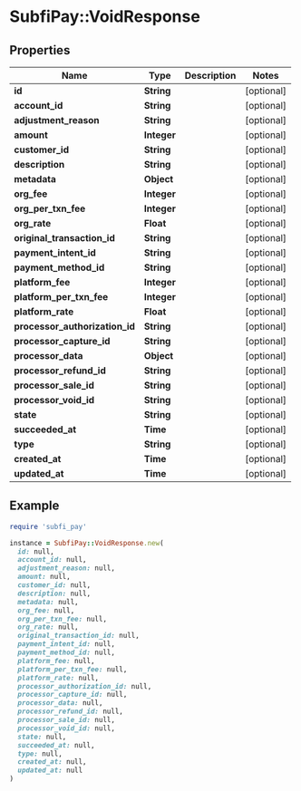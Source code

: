 # SubfiPay::VoidResponse

## Properties

| Name | Type | Description | Notes |
| ---- | ---- | ----------- | ----- |
| **id** | **String** |  | [optional] |
| **account_id** | **String** |  | [optional] |
| **adjustment_reason** | **String** |  | [optional] |
| **amount** | **Integer** |  | [optional] |
| **customer_id** | **String** |  | [optional] |
| **description** | **String** |  | [optional] |
| **metadata** | **Object** |  | [optional] |
| **org_fee** | **Integer** |  | [optional] |
| **org_per_txn_fee** | **Integer** |  | [optional] |
| **org_rate** | **Float** |  | [optional] |
| **original_transaction_id** | **String** |  | [optional] |
| **payment_intent_id** | **String** |  | [optional] |
| **payment_method_id** | **String** |  | [optional] |
| **platform_fee** | **Integer** |  | [optional] |
| **platform_per_txn_fee** | **Integer** |  | [optional] |
| **platform_rate** | **Float** |  | [optional] |
| **processor_authorization_id** | **String** |  | [optional] |
| **processor_capture_id** | **String** |  | [optional] |
| **processor_data** | **Object** |  | [optional] |
| **processor_refund_id** | **String** |  | [optional] |
| **processor_sale_id** | **String** |  | [optional] |
| **processor_void_id** | **String** |  | [optional] |
| **state** | **String** |  | [optional] |
| **succeeded_at** | **Time** |  | [optional] |
| **type** | **String** |  | [optional] |
| **created_at** | **Time** |  | [optional] |
| **updated_at** | **Time** |  | [optional] |

## Example

```ruby
require 'subfi_pay'

instance = SubfiPay::VoidResponse.new(
  id: null,
  account_id: null,
  adjustment_reason: null,
  amount: null,
  customer_id: null,
  description: null,
  metadata: null,
  org_fee: null,
  org_per_txn_fee: null,
  org_rate: null,
  original_transaction_id: null,
  payment_intent_id: null,
  payment_method_id: null,
  platform_fee: null,
  platform_per_txn_fee: null,
  platform_rate: null,
  processor_authorization_id: null,
  processor_capture_id: null,
  processor_data: null,
  processor_refund_id: null,
  processor_sale_id: null,
  processor_void_id: null,
  state: null,
  succeeded_at: null,
  type: null,
  created_at: null,
  updated_at: null
)
```

